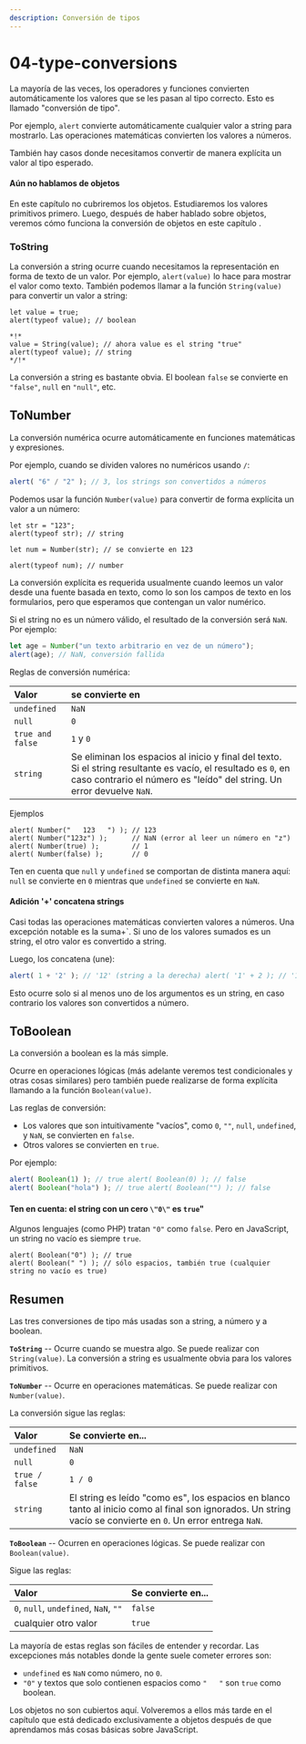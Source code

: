 ```yaml
---
description: Conversión de tipos
---
```


# 04-type-conversions

La mayoría de las veces, los operadores y funciones convierten automáticamente los valores que se les pasan al tipo correcto. Esto es llamado "conversión de tipo".

Por ejemplo, `alert` convierte automáticamente cualquier valor a string para mostrarlo. Las operaciones matemáticas convierten los valores a números.

También hay casos donde necesitamos convertir de manera explícita un valor al tipo esperado.

#### Aún no hablamos de objetos

 En este capítulo no cubriremos los objetos. Estudiaremos los valores primitivos primero. Luego, después de haber hablado sobre objetos, veremos cómo funciona la conversión de objetos en este capítulo .

### ToString

 La conversión a string ocurre cuando necesitamos la representación en forma de texto de un valor. Por ejemplo, `alert(value)` lo hace para mostrar el valor como texto. También podemos llamar a la función `String(value)` para convertir un valor a string:

```text
let value = true;
alert(typeof value); // boolean

*!*
value = String(value); // ahora value es el string "true"
alert(typeof value); // string
*/!*
```

La conversión a string es bastante obvia. El boolean `false` se convierte en `"false"`, `null` en `"null"`, etc.

## ToNumber

La conversión numérica ocurre automáticamente en funciones matemáticas y expresiones.

Por ejemplo, cuando se dividen valores no numéricos usando `/`:

```javascript
alert( "6" / "2" ); // 3, los strings son convertidos a números
```

Podemos usar la función `Number(value)` para convertir de forma explícita un valor a un número:

```text
let str = "123";
alert(typeof str); // string

let num = Number(str); // se convierte en 123

alert(typeof num); // number
```

La conversión explícita es requerida usualmente cuando leemos un valor desde una fuente basada en texto, como lo son los campos de texto en los formularios, pero que esperamos que contengan un valor numérico.

Si el string no es un número válido, el resultado de la conversión será `NaN`. Por ejemplo:

```javascript
let age = Number("un texto arbitrario en vez de un número");
alert(age); // NaN, conversión fallida

```

Reglas de conversión numérica:

| Valor | se convierte en |
| :--- | :--- |
| `undefined` | `NaN` |
| `null` | `0` |
| `true and false` | `1` y `0` |
| `string` | Se eliminan los espacios al inicio y final del texto. Si el string resultante es vacío, el resultado es `0`, en caso contrario el número es "leído" del string. Un error devuelve `NaN`. |

Ejemplos

```text
alert( Number("   123   ") ); // 123
alert( Number("123z") );      // NaN (error al leer un número en "z")
alert( Number(true) );        // 1
alert( Number(false) );       // 0
```

Ten en cuenta que `null` y `undefined` se comportan de distinta manera aquí: `null` se convierte en `0` mientras que `undefined` se convierte en `NaN`.

#### Adición '+' concatena strings

 Casi todas las operaciones matemáticas convierten valores a números. Una excepción notable es la suma+\`. Si uno de los valores sumados es un string, el otro valor es convertido a string.

Luego, los concatena \(une\):

```javascript
alert( 1 + '2' ); // '12' (string a la derecha) alert( '1' + 2 ); // '12' (string a la izquierda)

```

Esto ocurre solo si al menos uno de los argumentos es un string, en caso contrario los valores son convertidos a número.

## ToBoolean

La conversión a boolean es la más simple.

Ocurre en operaciones lógicas \(más adelante veremos test condicionales y otras cosas similares\) pero también puede realizarse de forma explícita llamando a la función `Boolean(value)`.

Las reglas de conversión:

* Los valores que son intuitivamente "vacíos", como `0`, `""`, `null`, `undefined`, y `NaN`, se convierten en `false`.
* Otros valores se convierten en `true`.

Por ejemplo:

```javascript
alert( Boolean(1) ); // true alert( Boolean(0) ); // false
alert( Boolean("hola") ); // true alert( Boolean("") ); // false
```

#### Ten en cuenta: el string con un cero `\"0\"` es `true`"

Algunos lenguajes \(como PHP\) tratan `"0"` como `false`. Pero en JavaScript, un string no vacío es siempre `true`.

```text
alert( Boolean("0") ); // true
alert( Boolean(" ") ); // sólo espacios, también true (cualquier string no vacío es true)
```

## Resumen

Las tres conversiones de tipo más usadas son a string, a número y a boolean.

**`ToString`** -- Ocurre cuando se muestra algo. Se puede realizar con `String(value)`. La conversión a string es usualmente obvia para los valores primitivos.

**`ToNumber`** -- Ocurre en operaciones matemáticas. Se puede realizar con `Number(value)`.

La conversión sigue las reglas:

| Valor | Se convierte en... |
| :--- | :--- |
| `undefined` | `NaN` |
| `null` | `0` |
| `true / false` | `1 / 0` |
| `string` | El string es leído "como es", los espacios en blanco tanto al inicio como al final son ignorados. Un string vacío se convierte en `0`. Un error entrega `NaN`. |

**`ToBoolean`** -- Ocurren en operaciones lógicas. Se puede realizar con `Boolean(value)`.

Sigue las reglas:

| Valor | Se convierte en... |
| :--- | :--- |
| `0`, `null`, `undefined`, `NaN`, `""` | `false` |
| cualquier otro valor | `true` |

La mayoría de estas reglas son fáciles de entender y recordar. Las excepciones más notables donde la gente suele cometer errores son:

* `undefined` es `NaN` como número, no `0`.
* `"0"` y textos que solo contienen espacios como `"   "` son `true` como boolean.

Los objetos no son cubiertos aquí. Volveremos a ellos más tarde en el capítulo  que está dedicado exclusivamente a objetos después de que aprendamos más cosas básicas sobre JavaScript.


